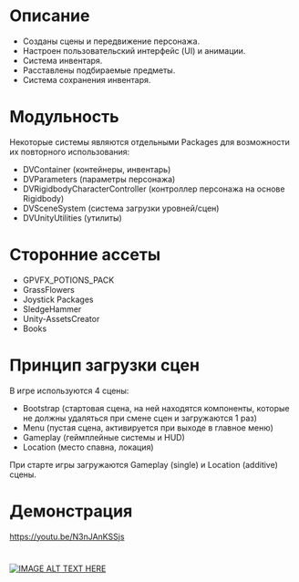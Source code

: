 # Описание
- Созданы сцены и передвижение персонажа.
- Настроен пользовательский интерфейс (UI) и анимации.
- Система инвентаря.
- Расставлены подбираемые предметы.
- Система сохранения инвентаря.

# Модульность
Некоторые системы являются отдельными Packages для возможности их повторного использования:
- DVContainer (контейнеры, инвентарь)
- DVParameters (параметры персонажа)
- DVRigidbodyCharacterController (контроллер персонажа на основе Rigidbody)
- DVSceneSystem (система загрузки уровней/сцен)
- DVUnityUtilities (утилиты)

# Сторонние ассеты
- GPVFX_POTIONS_PACK
- GrassFlowers
- Joystick Packages
- SledgeHammer
- Unity-AssetsCreator
- Books

# Принцип загрузки сцен
В игре используются 4 сцены: 
- Bootstrap (стартовая сцена, на ней находятся компоненты, которые не должны удаляться при смене сцен и загружаются 1 раз)
- Menu (пустая сцена, активируется при выходе в главное меню)
- Gameplay (геймплейные системы и HUD)
- Location (место спавна, локация)

При старте игры загружаются Gameplay (single) и Location (additive) сцены.

# Демонстрация
https://youtu.be/N3nJAnKSSjs

#
[![IMAGE ALT TEXT HERE](https://img.youtube.com/vi/N3nJAnKSSjs/0.jpg)](https://www.youtube.com/watch?v=N3nJAnKSSjs)